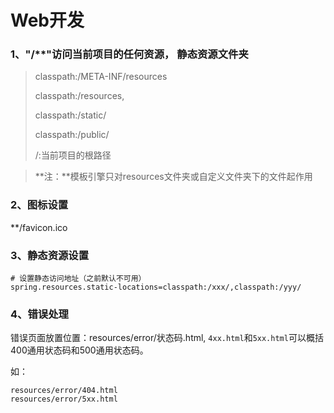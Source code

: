# Web开发

### 1、"/**"访问当前项目的任何资源， 静态资源文件夹

> classpath:/META-INF/resources
>
> classpath:/resources,
>
> classpath:/static/
>
> classpath:/public/
>
> /:当前项目的根路径

> **注：**模板引擎只对resources文件夹或自定义文件夹下的文件起作用
### 2、图标设置

**/favicon.ico

### 3、静态资源设置

```properties
# 设置静态访问地址（之前默认不可用）
spring.resources.static-locations=classpath:/xxx/,classpath:/yyy/
```

### 4、错误处理

错误页面放置位置：resources/error/状态码.html, `4xx.html`和`5xx.html`可以概括 400通用状态码和500通用状态码。

如：

```
resources/error/404.html
resources/error/5xx.html
```

